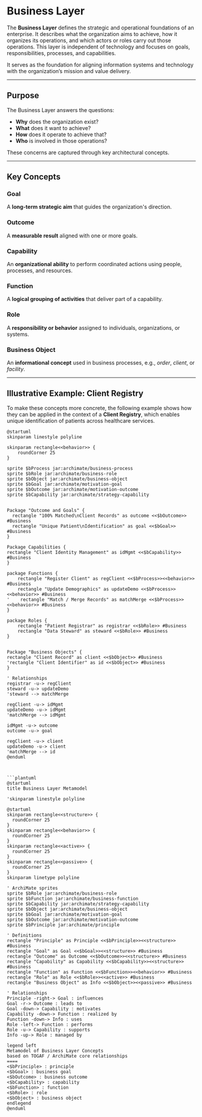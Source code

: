 # Business Layer

The **Business Layer** defines the strategic and operational foundations of an enterprise. It describes what the organization aims to achieve, how it organizes its operations, and which actors or roles carry out those operations. This layer is independent of technology and focuses on goals, responsibilities, processes, and capabilities.

It serves as the foundation for aligning information systems and technology with the organization’s mission and value delivery.

---

## Purpose

The Business Layer answers the questions:

- **Why** does the organization exist?
- **What** does it want to achieve?
- **How** does it operate to achieve that?
- **Who** is involved in those operations?

These concerns are captured through key architectural concepts.

---

## Key Concepts

### Goal  
A **long-term strategic aim** that guides the organization's direction.

### Outcome  
A **measurable result** aligned with one or more goals.

### Capability  
An **organizational ability** to perform coordinated actions using people, processes, and resources.

### Function  
A **logical grouping of activities** that deliver part of a capability.

### Role  
A **responsibility or behavior** assigned to individuals, organizations, or systems.

### Business Object  
An **informational concept** used in business processes, e.g., _order_, _client_, or _facility_.

---

## Illustrative Example: Client Registry

To make these concepts more concrete, the following example shows how they can be applied in the context of a **Client Registry**, which enables unique identification of patients across healthcare services.

```plantuml
@startuml
skinparam linestyle polyline 

skinparam rectangle<<behavior>> {
	roundCorner 25
}

sprite $bProcess jar:archimate/business-process
sprite $bRole jar:archimate/business-role
sprite $bObject jar:archimate/business-object
sprite $bGoal jar:archimate/motivation-goal
sprite $bOutcome jar:archimate/motivation-outcome
sprite $bCapability jar:archimate/strategy-capability


Package "Outcome and Goals" {
  rectangle "100% Matched\nClient Records" as outcome <<$bOutcome>> #Business
  rectangle "Unique Patient\nIdentification" as goal <<$bGoal>> #Business
}

Package Capabilities {
rectangle "Client Identity Management" as idMgmt <<$bCapability>> #Business
}

package Functions {
    rectangle "Register Client" as regClient <<$bProcess>><<behavior>> #Business
    rectangle "Update Demographics" as updateDemo <<$bProcess>><<behavior>> #Business
'    rectangle "Match / Merge Records" as matchMerge <<$bProcess>><<behavior>> #Business
}

package Roles {
    rectangle "Patient Registrar" as registrar <<$bRole>> #Business
    rectangle "Data Steward" as steward <<$bRole>> #Business
}


Package "Business Objects" {
rectangle "Client Record" as client <<$bObject>> #Business
'rectangle "Client Identifier" as id <<$bObject>> #Business
}

' Relationships
registrar -u-> regClient
steward -u-> updateDemo
'steward --> matchMerge

regClient -u-> idMgmt
updateDemo -u-> idMgmt
'matchMerge --> idMgmt

idMgmt -u-> outcome
outcome -u-> goal

regClient -u-> client
updateDemo -u-> client
'matchMerge --> id
@enduml



```plantuml
@startuml
title Business Layer Metamodel

'skinparam linestyle polyline 

@startuml
skinparam rectangle<<structure>> {
  roundCorner 25
}
skinparam rectangle<<behavior>> {
  roundCorner 25
}
skinparam rectangle<<active>> {
  roundCorner 25
}
skinparam rectangle<<passive>> {
  roundCorner 25
}
skinparam linetype polyline

' ArchiMate sprites
sprite $bRole jar:archimate/business-role
sprite $bFunction jar:archimate/business-function
sprite $bCapability jar:archimate/strategy-capability
sprite $bObject jar:archimate/business-object
sprite $bGoal jar:archimate/motivation-goal
sprite $bOutcome jar:archimate/motivation-outcome
sprite $bPrinciple jar:archimate/principle

' Definitions
rectangle "Principle" as Principle <<$bPrinciple>><<structure>> #Business
rectangle "Goal" as Goal <<$bGoal>><<structure>> #Business
rectangle "Outcome" as Outcome <<$bOutcome>><<structure>> #Business
rectangle "Capability" as Capability <<$bCapability>><<structure>> #Business
rectangle "Function" as Function <<$bFunction>><<behavior>> #Business
rectangle "Role" as Role <<$bRole>><<active>> #Business
rectangle "Business Object" as Info <<$bObject>><<passive>> #Business

' Relationships
Principle -right-> Goal : influences
Goal -r-> Outcome : leads to
Goal -down-> Capability : motivates
Capability -down-> Function : realized by
Function -down-> Info : uses
Role -left-> Function : performs
Role -u-> Capability : supports
Info -up-> Role : managed by

legend left
Metamodel of Business Layer Concepts  
based on TOGAF / ArchiMate core relationships
====
<$bPrinciple> : principle  
<$bGoal> : business goal  
<$bOutcome> : business outcome  
<$bCapability> : capability  
<$bFunction> : function  
<$bRole> : role  
<$bObject> : business object  
endlegend
@enduml
